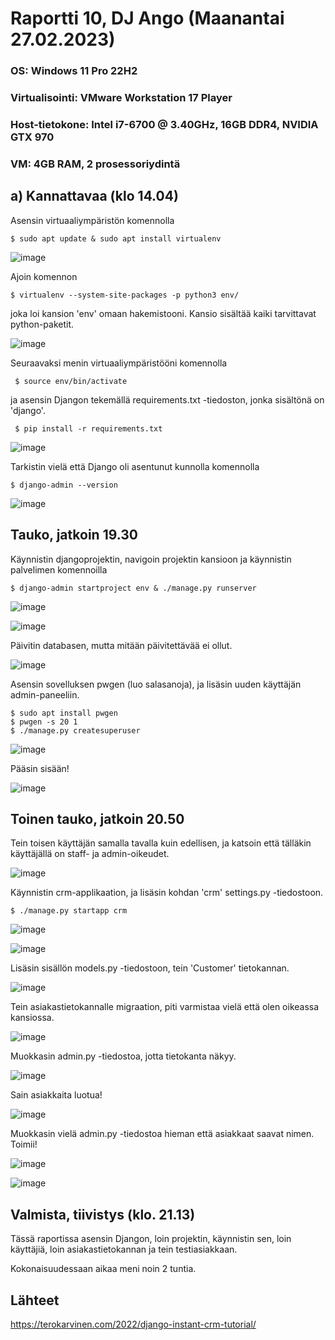 # Raportti 10, DJ Ango (Maanantai 27.02.2023)

### OS: Windows 11 Pro 22H2
### Virtualisointi: VMware Workstation 17 Player
### Host-tietokone: Intel i7-6700 @ 3.40GHz, 16GB DDR4, NVIDIA GTX 970
### VM: 4GB RAM, 2 prosessoriydintä

## a) Kannattavaa (klo 14.04)

Asensin virtuaaliympäristön komennolla 

    $ sudo apt update & sudo apt install virtualenv
    
![image](https://user-images.githubusercontent.com/122888655/221559740-049ddbdd-e0ec-4728-b2a7-98d0bbf7ccfb.png)

Ajoin komennon 

    $ virtualenv --system-site-packages -p python3 env/
    
joka loi kansion 'env' omaan hakemistooni. Kansio sisältää kaiki tarvittavat python-paketit. 

![image](https://user-images.githubusercontent.com/122888655/221560174-e9365bdc-d816-4031-8b66-e9240fe60a3d.png)

Seuraavaksi menin virtuaaliympäristööni komennolla 

     $ source env/bin/activate
     
ja asensin Djangon tekemällä requirements.txt -tiedoston, jonka sisältönä on 'django'.

     $ pip install -r requirements.txt

![image](https://user-images.githubusercontent.com/122888655/221561465-c1ccff13-6555-436a-9792-f8f2d9c3e64a.png)

Tarkistin vielä että Django oli asentunut kunnolla komennolla 

    $ django-admin --version
    
![image](https://user-images.githubusercontent.com/122888655/221564629-bbdc7c0d-047d-4d7e-9090-a08930d2d71f.png)

## Tauko, jatkoin 19.30

Käynnistin djangoprojektin, navigoin projektin kansioon ja käynnistin palvelimen komennoilla

    $ django-admin startproject env & ./manage.py runserver

![image](https://user-images.githubusercontent.com/122888655/221639511-71822aad-6963-4cf3-80d4-aa19352cf687.png)

![image](https://user-images.githubusercontent.com/122888655/221639004-b7de83df-d09c-4722-a2d3-af9af90f4a0b.png)

Päivitin databasen, mutta mitään päivitettävää ei ollut. 

![image](https://user-images.githubusercontent.com/122888655/221639998-df810cf1-1084-4eb8-8399-defb945e91bf.png)

Asensin sovelluksen pwgen (luo salasanoja), ja lisäsin uuden käyttäjän admin-paneeliin. 

    $ sudo apt install pwgen
    $ pwgen -s 20 1
    $ ./manage.py createsuperuser
    
![image](https://user-images.githubusercontent.com/122888655/221641275-61153a6e-636a-405c-9f27-9d25381a2f39.png)


Pääsin sisään!

![image](https://user-images.githubusercontent.com/122888655/221641021-6426ec15-ff46-4799-8330-8f2319ad4d51.png)

## Toinen tauko, jatkoin 20.50

Tein toisen käyttäjän samalla tavalla kuin edellisen, ja katsoin että tälläkin käyttäjällä on staff- ja admin-oikeudet.

![image](https://user-images.githubusercontent.com/122888655/221655829-d5549033-e74b-425e-86a2-6c0b58657da4.png)

Käynnistin crm-applikaation, ja lisäsin kohdan 'crm' settings.py -tiedostoon. 

    $ ./manage.py startapp crm

![image](https://user-images.githubusercontent.com/122888655/221656960-6231a844-dc74-49d8-87b3-5490b2229620.png)

![image](https://user-images.githubusercontent.com/122888655/221657120-1b4a332e-b629-4d13-88b2-55dad7298aa9.png)


Lisäsin sisällön models.py -tiedostoon, tein 'Customer' tietokannan.

![image](https://user-images.githubusercontent.com/122888655/221657692-1b01c691-5bad-492f-82fe-730d2681e823.png)

Tein asiakastietokannalle migraation, piti varmistaa vielä että olen oikeassa kansiossa.

![image](https://user-images.githubusercontent.com/122888655/221658181-cb064f60-05f9-488b-9113-c2b560938ded.png)

Muokkasin admin.py -tiedostoa, jotta tietokanta näkyy.

![image](https://user-images.githubusercontent.com/122888655/221658779-28a7a930-6ece-49d4-9ee7-e167a0c52289.png)

Sain asiakkaita luotua!

![image](https://user-images.githubusercontent.com/122888655/221659496-c384ebd9-ad73-4330-a7ef-65abb39d421a.png)

Muokkasin vielä admin.py -tiedostoa hieman että asiakkaat saavat nimen. Toimii!

![image](https://user-images.githubusercontent.com/122888655/221659433-67a46832-b03c-4f27-bec4-adad444cd0b8.png)

![image](https://user-images.githubusercontent.com/122888655/221659798-566df8f3-3ee7-41be-a969-7e9e853c113e.png)


## Valmista, tiivistys (klo. 21.13)

Tässä raportissa asensin Djangon, loin projektin, käynnistin sen, loin käyttäjiä, loin asiakastietokannan ja tein testiasiakkaan.

Kokonaisuudessaan aikaa meni noin 2 tuntia. 

## Lähteet 

https://terokarvinen.com/2022/django-instant-crm-tutorial/


